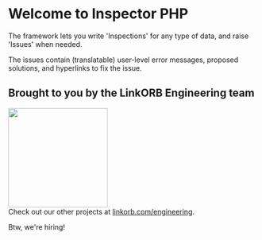 # Welcome to Inspector PHP


The framework lets you write 'Inspections' for any type of data, and raise 'Issues' when needed.

The issues contain (translatable) user-level error messages, proposed solutions, and hyperlinks to fix the issue.


## Brought to you by the LinkORB Engineering team

<img src="http://www.linkorb.com/d/meta/tier1/images/linkorbengineering-logo.png" width="200px" /><br />
Check out our other projects at [linkorb.com/engineering](http://www.linkorb.com/engineering).

Btw, we're hiring!
